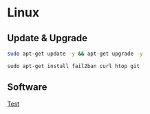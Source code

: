 # Linux

## Update & Upgrade

```bash
sudo apt-get update -y && apt-get upgrade -y
```

```shell
sudo apt-get install fail2ban curl htop git
```

## Software
[Test](www.google.de)